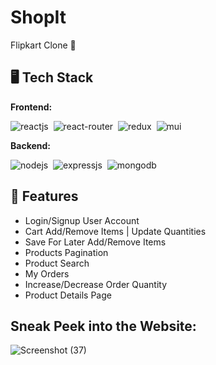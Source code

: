 # ShopIt
Flipkart Clone 🚀

## 🖥️ Tech Stack
**Frontend:**

![reactjs](https://img.shields.io/badge/React-20232A?style=for-the-badge&logo=react&logoColor=61DAFB)&nbsp;
![react-router](https://img.shields.io/badge/React_Router-CA4245?style=for-the-badge&logo=react-router&logoColor=white)&nbsp;
![redux](https://img.shields.io/badge/Redux-593D88?style=for-the-badge&logo=redux&logoColor=white)&nbsp;
![mui](https://img.shields.io/badge/Material--UI-0081CB?style=for-the-badge&logo=material-ui&logoColor=white)&nbsp;

**Backend:**

![nodejs](https://img.shields.io/badge/Node.js-43853D?style=for-the-badge&logo=node.js&logoColor=white)&nbsp;
![expressjs](https://img.shields.io/badge/Express.js-000000?style=for-the-badge&logo=express&logoColor=white)&nbsp;
![mongodb](https://img.shields.io/badge/MongoDB-4EA94B?style=for-the-badge&logo=mongodb&logoColor=white)&nbsp;

## 🚀 Features
- Login/Signup User Account
- Cart Add/Remove Items | Update Quantities
- Save For Later Add/Remove Items
- Products Pagination 
- Product Search
- My Orders 
- Increase/Decrease Order Quantity
- Product Details Page
 
 ## Sneak Peek into the Website:
 ![Screenshot (37)](https://github.com/meghanareddy1808/ShoppIt/assets/108571707/9f8ce721-a322-4696-a99c-7155ee3a4b9a)







